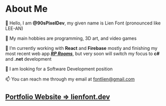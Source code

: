 # About Me
👋 Hello, I am **@90sPixelDev**, my given name is Lien Font (pronounced like LEE-AN)

👀 My main hobbies are programming, 3D art, and video games

🌱 I’m currently working with **React** and **Firebase** mostly and finishing my most recent web app ***[RP Rooms](https://github.com/90sPixelDev/rp-rooms)***, but very soon will switch my focus to **c#** and **.net** development

💞️ I am looking for a Software Development position

📫 You can reach me through my email at fontlien@gmail.com

## [Portfolio Website => lienfont.dev](https://lienfont.dev)

